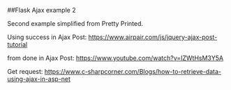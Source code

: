 ##Flask Ajax example 2

Second example simplified from Pretty Printed.

Using success in Ajax Post: https://www.airpair.com/js/jquery-ajax-post-tutorial

from done in Ajax Post: https://www.youtube.com/watch?v=IZWtHsM3Y5A

Get request: https://www.c-sharpcorner.com/Blogs/how-to-retrieve-data-using-ajax-in-asp-net
